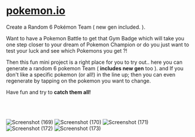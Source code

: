 

# <a href="https://mitul30m.github.io/pokemon.io/">pokemon.io</a>
Create a Random 6 Pokémon Team ( new gen included. ).

Want to have a Pokemon Battle to get that Gym Badge which will take you one step closer to your dream of Pokemon Champion or do you just want to test your luck and see which Pokemons you get ?!

Then this fun mini project is a right place for you to try out.. here you can generate a random 6 pokemon Team ( <b>includes new gen</b> too ).
and If you don't like a specific pokemon (or all!) in the line up; then you can even regenerate by tapping on the pokemon you want to change.

Have fun and try to <b>catch them all!</b><br><br><br><br>



![Screenshot (169)](https://github.com/Mitul30M/pokemon.io/assets/120619177/a9ce7bae-0f2b-45b0-9586-fcce325d4ad1)
![Screenshot (170)](https://github.com/Mitul30M/pokemon.io/assets/120619177/8d97dd6b-fd2b-4c52-b0b4-61f294471cea)
![Screenshot (171)](https://github.com/Mitul30M/pokemon.io/assets/120619177/1e4167fa-c612-4475-ac94-d44a441b6ef4)
![Screenshot (172)](https://github.com/Mitul30M/pokemon.io/assets/120619177/7ea7051a-2e58-4b73-9fbb-d546588c62ba)
![Screenshot (173)](https://github.com/Mitul30M/pokemon.io/assets/120619177/33f956d1-c855-4a47-87db-6490bb328313)
